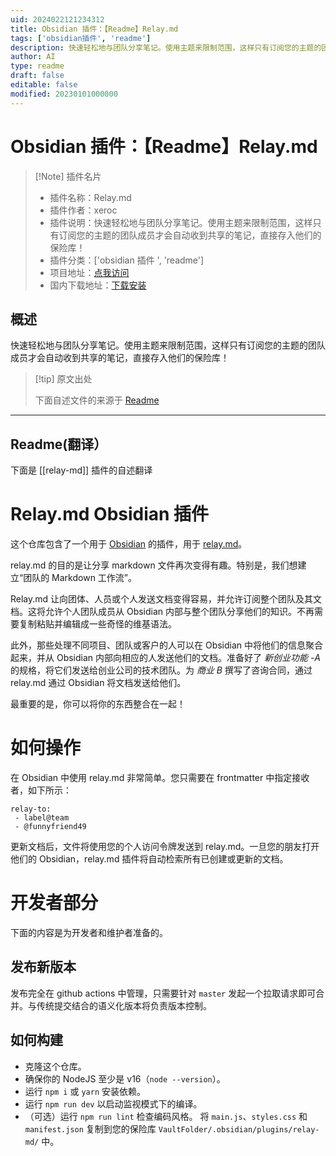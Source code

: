 ```yaml
---
uid: 2024022121234312
title: Obsidian 插件：【Readme】Relay.md
tags: ['obsidian插件', 'readme']
description: 快速轻松地与团队分享笔记。使用主题来限制范围，这样只有订阅您的主题的团队成员才会自动收到共享的笔记，直接存入他们的保险库！
author: AI
type: readme
draft: false
editable: false
modified: 20230101000000
---
```


# Obsidian 插件：【Readme】Relay.md

> [!Note] 插件名片
> - 插件名称：Relay.md
> - 插件作者：xeroc
> - 插件说明：快速轻松地与团队分享笔记。使用主题来限制范围，这样只有订阅您的主题的团队成员才会自动收到共享的笔记，直接存入他们的保险库！
> - 插件分类：['obsidian 插件 ', 'readme']
> - 项目地址：[点我访问](https://github.com/relay-md/relay-md-obsidian-plugin)
> - 国内下载地址：[下载安装](https://pkmer.cn/products/plugin/pluginMarket/?relay-md)

## 概述

快速轻松地与团队分享笔记。使用主题来限制范围，这样只有订阅您的主题的团队成员才会自动收到共享的笔记，直接存入他们的保险库！

> [!tip] 原文出处
>
>下面自述文件的来源于 [Readme](https://ghproxy.net/https://raw.githubusercontent.com/relay-md/relay-md-obsidian-plugin/master/README.md)
>

---

## Readme(翻译）

下面是 [[relay-md]] 插件的自述翻译

# Relay.md Obsidian 插件

这个仓库包含了一个用于 [Obsidian](https://obsidian.md) 的插件，用于 [relay.md](https://relay.md)。

relay.md 的目的是让分享 markdown 文件再次变得有趣。特别是，我们想建立“团队的 Markdown 工作流”。

Relay.md 让向团体、人员或个人发送文档变得容易，并允许订阅整个团队及其文档。这将允许个人团队成员从 Obsidian 内部与整个团队分享他们的知识。不再需要复制粘贴并编辑成一些奇怪的维基语法。

此外，那些处理不同项目、团队或客户的人可以在 Obsidian 中将他们的信息聚合起来，并从 Obsidian 内部向相应的人发送他们的文档。准备好了 *新创业功能 -A* 的规格，将它们发送给创业公司的技术团队。为 *商业 B* 撰写了咨询合同，通过 relay.md 通过 Obsidian 将文档发送给他们。

最重要的是，你可以将你的东西整合在一起！

# 如何操作

在 Obsidian 中使用 relay.md 非常简单。您只需要在 frontmatter 中指定接收者，如下所示：

```
relay-to:
 - label@team
 - @funnyfriend49
```

更新文档后，文件将使用您的个人访问令牌发送到 relay.md。一旦您的朋友打开他们的 Obsidian，relay.md 插件将自动检索所有已创建或更新的文档。

# 开发者部分

下面的内容是为开发者和维护者准备的。

## 发布新版本

发布完全在 github actions 中管理，只需要针对 `master` 发起一个拉取请求即可合并。与传统提交结合的语义化版本将负责版本控制。

## 如何构建

- 克隆这个仓库。
- 确保你的 NodeJS 至少是 v16（`node --version`）。
- 运行 `npm i` 或 `yarn` 安装依赖。
- 运行 `npm run dev` 以启动监视模式下的编译。
- （可选）运行 `npm run lint` 检查编码风格。
将 `main.js`、`styles.css` 和 `manifest.json` 复制到您的保险库 `VaultFolder/.obsidian/plugins/relay-md/` 中。



